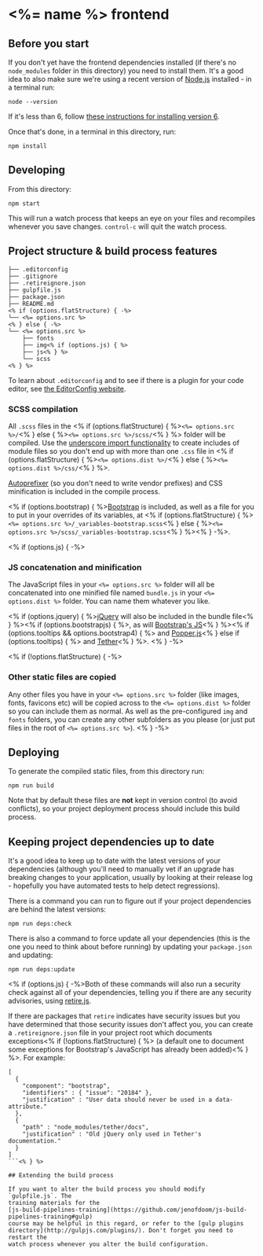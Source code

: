 # <%= name %> frontend

## Before you start

If you don't yet have the frontend dependencies installed (if there's no
`node_modules` folder in this directory) you need to install them. It's a good
idea to also make sure we're using a recent version of
[Node.js](https://nodejs.org/en/) installed - in a terminal run:

```
node --version
```

If it's less than 6, follow [these instructions for installing version 6](https://nodejs.org/en/download/package-manager/#debian-and-ubuntu-based-linux-distributions).

Once that's done, in a terminal in this directory, run:

```
npm install
```

## Developing

From this directory:

```
npm start
```

This will run a watch process that keeps an eye on your files and recompiles
whenever you save changes. `control-c` will quit the watch process.

## Project structure & build process features

```
├── .editorconfig
├── .gitignore
├── .retireignore.json
├── gulpfile.js
├── package.json
├── README.md
<% if (options.flatStructure) { -%>
└── <%= options.src %>
<% } else { -%>
└── <%= options.src %>
    ├── fonts
    ├── img<% if (options.js) { %>
    ├── js<% } %>
    └── scss
<% } %>
```

To learn about `.editorconfig` and to see if there is a plugin for your code
editor, see [the EditorConfig website](http://editorconfig.org/).

### SCSS compilation

All `.scss` files in the <% if (options.flatStructure) { %>`<%= options.src %>/`<% }
else { %>`<%= options.src %>/scss/`<% } %> folder will be compiled. Use the
[underscore import functionality](http://sass-lang.com/guide#topic-5) to create
includes of module files so you don't end up with more than one `.css` file in <% if (options.flatStructure) { %>`<%= options.dist %>/`<% }
else { %>`<%= options.dist %>/css/`<% } %>.

[Autoprefixer](https://github.com/postcss/autoprefixer#autoprefixer-) (so you
don't need to write vendor prefixes) and CSS minification is included in the
compile process.

<% if (options.bootstrap) { %>[Bootstrap](http://getbootstrap.com/) is included,
as well as a file for you to put in your overrides of its variables, at <% if
(options.flatStructure) { %>`<%= options.src %>/_variables-bootstrap.scss`<% }
else { %>`<%= options.src %>/scss/_variables-bootstrap.scss`<% } %><% } -%>.

<% if (options.js) { -%>
### JS concatenation and minification

The JavaScript files in your `<%= options.src %>` folder will all be concatenated into
one minified file named `bundle.js` in your `<%= options.dist %>` folder. You can name
them whatever you like.

<% if (options.jquery) { %>[jQuery](https://jquery.com/) will also be included
in the bundle file<% } %><% if (options.bootstrapjs) { %>, as will [Bootstrap's JS](https://v4-alpha.getbootstrap.com/getting-started/javascript/#data-attributes)<% } %><% if (options.tooltips && options.bootstrap4) { %> and [Popper.js](https://popper.js.org/)<% } else if  (options.tooltips) { %> and [Tether](http://tether.io/)<% } %>.
<% } -%>

<% if (!options.flatStructure) { -%>
### Other static files are copied

Any other files you have in your `<%= options.src %>` folder (like images, fonts,
favicons etc) will be copied across to the `<%= options.dist %>` folder so you can
include them as normal. As well as the pre-configured `img` and `fonts` folders,
you can create any other subfolders as you please (or just put files in the root
of `<%= options.src %>`).
<% } -%>

## Deploying

To generate the compiled static files, from this directory run:

```
npm run build
```

Note that by default these files are __not__ kept in version control (to avoid
conflicts), so your project deployment process should include this build
process.

## Keeping project dependencies up to date

It's a good idea to keep up to date with the latest versions of your
dependencies (although you'll need to manually vet if an upgrade has breaking
changes to your application, usually by looking at their release log - hopefully
you have automated tests to help detect regressions).

There is a command you can run to figure out if your project dependencies are
behind the latest versions:

```
npm run deps:check
```

There is also a command to force update all your dependencies (this is the one
you need to think about before running) by updating your `package.json` and
updating:

```
npm run deps:update
```

<% if (options.js) { -%>Both of these commands will also run a security check
against all of your dependencies, telling you if there are any security
advisories, using [retire.js](http://retirejs.github.io/retire.js/).

If there are packages that `retire` indicates have security issues but you have
determined that those security issues don't affect you, you can create a
`.retireignore.json` file in your project root which documents exceptions<% if
(!options.flatStructure) { %> (a default one to document some exceptions for
Bootstrap's JavaScript has already been added)<% } %>. For example:

```
[
  {
    "component": "bootstrap",
    "identifiers" : { "issue": "20184" },
    "justification" : "User data should never be used in a data- attribute."
  },
  {
    "path" : "node_modules/tether/docs",
    "justification" : "Old jQuery only used in Tether's documentation."
  }
]
```<% } %>

## Extending the build process

If you want to alter the build process you should modify `gulpfile.js`. The
training materials for the
[js-build-pipelines-training](https://github.com/jenofdoom/js-build-pipelines-training#gulp)
course may be helpful in this regard, or refer to the [gulp plugins
directory](http://gulpjs.com/plugins/). Don't forget you need to restart the
watch process whenever you alter the build configuration.
